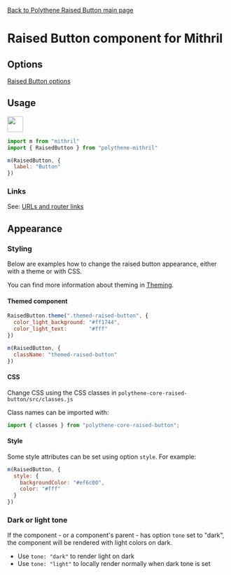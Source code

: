 [Back to Polythene Raised Button main page](../raised-button.md)

# Raised Button component for Mithril


## Options

[Raised Button options](../raised-button.md)


## Usage

<a href="https://jsfiddle.net/ArthurClemens/e6werwgv/" target="_blank"><img src="http://arthurclemens.github.io/assets/polythene/docs/online-example.gif" height="36" /></a>

~~~javascript
import m from "mithril"
import { RaisedButton } from "polythene-mithril"

m(RaisedButton, {
  label: "Button"
})
~~~

### Links

See: [URLs and router links](../../handling-urls.md)


## Appearance

### Styling

Below are examples how to change the raised button appearance, either with a theme or with CSS.

You can find more information about theming in [Theming](../theming.md).

#### Themed component

~~~javascript
RaisedButton.theme(".themed-raised-button", {
  color_light_background: "#ff1744",
  color_light_text:       "#fff"
})

m(RaisedButton, {
  className: "themed-raised-button"
})
~~~

#### CSS

Change CSS using the CSS classes in `polythene-core-raised-button/src/classes.js`

Class names can be imported with:

~~~javascript
import { classes } from "polythene-core-raised-button";
~~~

#### Style

Some style attributes can be set using option `style`. For example:

~~~javascript
m(RaisedButton, {
  style: {
    backgroundColor: "#ef6c00",
    color: "#fff"
  }
})
~~~

### Dark or light tone

If the component - or a component's parent - has option `tone` set to "dark", the component will be rendered with light colors on dark. 

* Use `tone: "dark"` to render light on dark
* Use `tone: "light"` to locally render normally when dark tone is set


